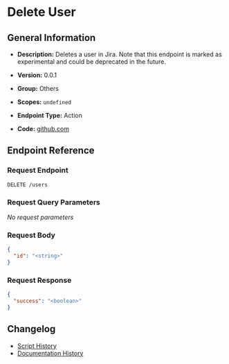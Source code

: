 # Delete User

## General Information

- **Description:** Deletes a user in Jira. Note that this endpoint is marked as experimental and could 
be deprecated in the future.

- **Version:** 0.0.1
- **Group:** Others
- **Scopes:** `undefined`
- **Endpoint Type:** Action
- **Code:** [github.com](https://github.com/NangoHQ/integration-templates/tree/main/integrations/jira-basic/actions/delete-user.ts)


## Endpoint Reference

### Request Endpoint

`DELETE /users`

### Request Query Parameters

_No request parameters_

### Request Body

```json
{
  "id": "<string>"
}
```

### Request Response

```json
{
  "success": "<boolean>"
}
```

## Changelog

- [Script History](https://github.com/NangoHQ/integration-templates/commits/main/integrations/jira-basic/actions/delete-user.ts)
- [Documentation History](https://github.com/NangoHQ/integration-templates/commits/main/integrations/jira-basic/actions/delete-user.md)

<!-- END  GENERATED CONTENT -->

